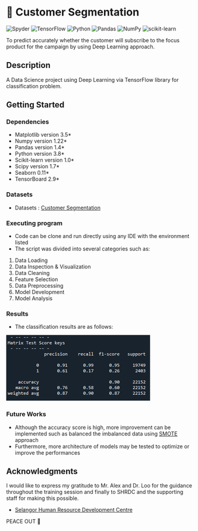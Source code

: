 # :bank: Customer Segmentation

![Spyder](https://img.shields.io/badge/Spyder-838485?style=for-the-badge&logo=spyder%20ide&logoColor=maroon)
![TensorFlow](https://img.shields.io/badge/TensorFlow-%23FF6F00.svg?style=for-the-badge&logo=TensorFlow&logoColor=white)
![Python](https://img.shields.io/badge/python-3670A0?style=for-the-badge&logo=python&logoColor=ffdd54)
![Pandas](https://img.shields.io/badge/pandas-%23150458.svg?style=for-the-badge&logo=pandas&logoColor=white)
![NumPy](https://img.shields.io/badge/numpy-%23013243.svg?style=for-the-badge&logo=numpy&logoColor=white)
![scikit-learn](https://img.shields.io/badge/scikit--learn-%23F7931E.svg?style=for-the-badge&logo=scikit-learn&logoColor=white)

To predict accurately whether the customer will subscribe to the focus product for the campaign by using Deep Learning approach.

## Description

A Data Science project using Deep Learning via TensorFlow library for classification problem.

## Getting Started

### Dependencies

* Matplotlib version 3.5*
* Numpy version 1.22*
* Pandas version 1.4*
* Python version 3.8*
* Scikit-learn version 1.0*
* Scipy version 1.7*
* Seaborn 0.11*
* TensorBoard 2.9*

### Datasets

* Datasets : [Customer Segmentation](https://www.kaggle.com/datasets/kunalgupta2616/hackerearth-customer-segmentation-hackathon)

### Executing program

* Code can be clone and run directly using any IDE with the environment listed
* The script was divided into several categories such as:
1. Data Loading
2. Data Inspection & Visualization
3. Data Cleaning
4. Feature Selection
5. Data Preprocessing
6. Model Development
7. Model Analysis


### Results

* The classification results are as follows:

![alt text](static/classification_report.png)

### Future Works

* Although the accuracy score is high, more improvement can be implemented such as balanced the imbalanced data using [SMOTE](https://machinelearningmastery.com/smote-oversampling-for-imbalanced-classification/) approach
* Furthermore, more architecture of models may be tested to optimize or improve the performances

## Acknowledgments

I would like to express my gratitude to Mr. Alex and Dr. Loo for the guidance throughout the training session and finally to SHRDC and the supporting staff for making this possible.
* [Selangor Human Resource Development Centre](https://www.shrdc.org.my/)

PEACE OUT :love_you_gesture:
